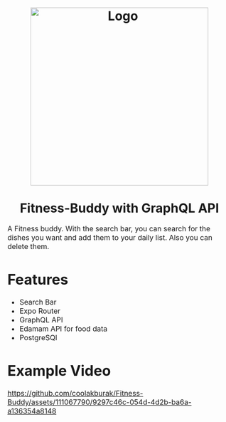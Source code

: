 <h1 align="center">
  <img title="Fitness-Buddy" src="https://static.vecteezy.com/system/resources/previews/012/188/366/original/love-fitness-gym-logo-design-template-design-for-gym-and-fitness-club-illustration-free-vector.jpg" alt=" Logo" width="400 height="400"  />
  <br></br>
   Fitness-Buddy with GraphQL API
</h1>

<p><font size="3">
  A Fitness buddy. With the search bar, you can search for the dishes you want and add them to your daily list. Also you can delete them.
</p>
  <h1>Features</h1>
  <ul>
    <li>Search Bar</li>
    <li>Expo Router</li>
    <li>GraphQL API</li>
    <li>Edamam API for food data</li>
    <li>PostgreSQl</li>
  </ul>

</p>
 
<h1>Example Video</h1>






https://github.com/coolakburak/Fitness-Buddy/assets/111067790/9297c46c-054d-4d2b-ba6a-a136354a8148





</div>


